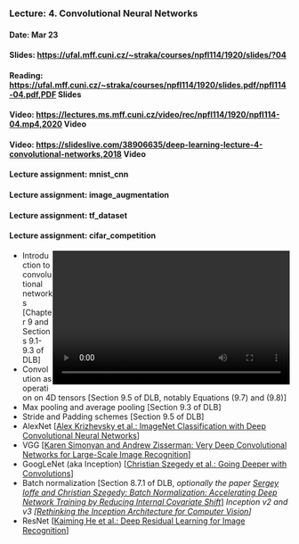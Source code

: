 ### Lecture: 4. Convolutional Neural Networks
#### Date: Mar 23
#### Slides: https://ufal.mff.cuni.cz/~straka/courses/npfl114/1920/slides/?04
#### Reading: https://ufal.mff.cuni.cz/~straka/courses/npfl114/1920/slides.pdf/npfl114-04.pdf,PDF Slides
#### Video: https://lectures.ms.mff.cuni.cz/video/rec/npfl114/1920/npfl114-04.mp4,2020 Video
#### Video: https://slideslive.com/38906635/deep-learning-lecture-4-convolutional-networks,2018 Video
#### Lecture assignment: mnist_cnn
#### Lecture assignment: image_augmentation
#### Lecture assignment: tf_dataset
#### Lecture assignment: cifar_competition

<video width="426" height="240" controls style="float: right">
  <source src="https://lectures.ms.mff.cuni.cz/video/rec/npfl114/1920/npfl114-04.mp4" type="video/mp4">
</video>

- Introduction to convolutional networks [Chapter 9 and Sections 9.1-9.3 of DLB]
- Convolution as operation on 4D tensors [Section 9.5 of DLB, notably Equations (9.7) and (9.8)]
- Max pooling and average pooling [Section 9.3 of DLB]
- Stride and Padding schemes [Section 9.5 of DLB]
- AlexNet [[Alex Krizhevsky et al.: ImageNet Classification with Deep Convolutional Neural Networks](https://papers.nips.cc/paper/4824-imagenet-classification-with-deep-convolutional-neural-networks.pdf)]
- VGG [[Karen Simonyan and Andrew Zisserman: Very Deep Convolutional Networks for Large-Scale Image Recognition](https://arxiv.org/abs/1409.1556)]
- GoogLeNet (aka Inception) [[Christian Szegedy et al.: Going Deeper with Convolutions](https://arxiv.org/abs/1409.4842)]
- Batch normalization [Section 8.7.1 of DLB, *optionally the paper [Sergey Ioffe and Christian Szegedy: Batch Normalization: Accelerating Deep Network Training by Reducing Internal Covariate Shift](https://arxiv.org/abs/1502.03167)*]
 *Inception v2 and v3 [[Rethinking the Inception Architecture for Computer Vision](https://arxiv.org/abs/1512.00567)]*
- ResNet [[Kaiming He et al.: Deep Residual Learning for Image Recognition](https://arxiv.org/abs/1512.03385)]
